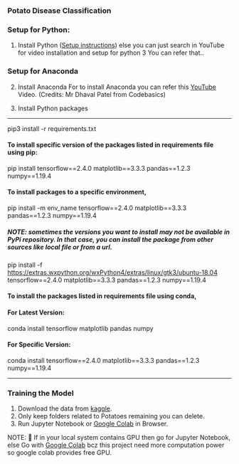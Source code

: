 ### Potato Disease Classification

### Setup for Python:

1. Install Python ([Setup instructions](https://wiki.python.org/moin/BeginnersGuide))
 else you can just search in YouTube for video installation and setup for python 3 You can refer that..

### Setup for Anaconda
2. Install Anaconda 
For to install Anaconda you can refer this [YouTube](https://youtu.be/Vt6loGK9Adc) Video. (Credits: Mr Dhaval Patel from Codebasics)

3. Install Python packages

----
pip3 install -r requirements.txt


#### To install specific version of the packages listed in requirements file using pip:

pip install tensorflow==2.4.0 matplotlib==3.3.3 pandas==1.2.3 numpy==1.19.4

#### To install packages to a specific environment,
pip install -m env_name tensorflow==2.4.0 matplotlib==3.3.3 pandas==1.2.3 numpy==1.19.4

##### NOTE: sometimes the versions you want to install may not be available in PyPi repository. In that case, you can install the package from other sources like local file or from a url.

pip install -f https://extras.wxpython.org/wxPython4/extras/linux/gtk3/ubuntu-18.04 tensorflow==2.4.0 matplotlib==3.3.3 pandas==1.2.3 numpy==1.19.4

#### To install the packages listed in requirements file using conda,
#### For Latest Version:

conda install tensorflow matplotlib pandas numpy

#### For Specific Version:

conda install tensorflow==2.4.0 matplotlib==3.3.3 pandas==1.2.3 numpy==1.19.4

----
### Training the Model

1. Download the data from [kaggle](https://www.kaggle.com/arjuntejaswi/plant-village).
2. Only keep folders related to Potatoes remaining you can delete.
3. Run Jupyter Notebook or [Google Colab](https://colab.research.google.com/) in Browser.

NOTE: 📌 If in your local system contains GPU then go for Jupyter Notebook, else Go with [Google Colab](https://colab.research.google.com/) bcz this project need more computation power so google colab provides free GPU. 
